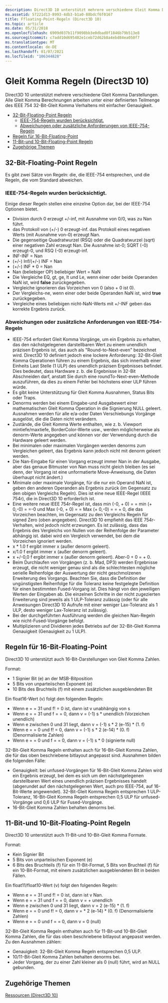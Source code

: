 ```yaml
---
description: Direct3D 10 unterstützt mehrere verschiedene Gleit Komma Darstellungen. Alle Gleit Komma Berechnungen arbeiten unter einer definierten Teilmenge des IEEE 754 32-Bit-Gleit Komma Verhaltens mit einfacher Genauigkeit.
ms.assetid: 57221d13-8993-4db3-b1a0-88bdcf6f0167
title: Ffloating-Point-Regeln (Direct3D 10)
ms.topic: article
ms.date: 05/31/2018
ms.openlocfilehash: 6909d037b11f9098bb3e0dbad0f1846b79b513e8
ms.sourcegitcommit: c7add10d695482e1ceb72d62b8a4ebd84ea050f7
ms.translationtype: MT
ms.contentlocale: de-DE
ms.lasthandoff: 01/07/2021
ms.locfileid: "106344828"
---
```

# <a name="floating-point-rules-direct3d-10"></a>Gleit Komma Regeln (Direct3D 10)

Direct3D 10 unterstützt mehrere verschiedene Gleit Komma Darstellungen. Alle Gleit Komma Berechnungen arbeiten unter einer definierten Teilmenge des IEEE 754 32-Bit-Gleit Komma Verhaltens mit einfacher Genauigkeit.

-   [32-Bit-Floating-Point Regeln](#32-bit-floating-point-rules)
    -   [IEEE-754-Regeln wurden berücksichtigt.](#honored-ieee-754-rules)
    -   [Abweichungen oder zusätzliche Anforderungen von IEEE-754-Regeln](#deviations-or-additional-requirements-from-ieee-754-rules)
-   [Regeln für 16-Bit-Floating-Point](#16-bit-floating-point-rules)
-   [11-Bit-und 10-Bit-Floating-Point Regeln](#11-bit-and-10-bit-floating-point-rules)
-   [Zugehörige Themen](#related-topics)

## <a name="32-bit-floating-point-rules"></a>32-Bit-Floating-Point Regeln

Es gibt zwei Sätze von Regeln: die, die IEEE-754 entsprechen, und die Regeln, die vom Standard abweichen.

### <a name="honored-ieee-754-rules"></a>IEEE-754-Regeln wurden berücksichtigt.

Einige dieser Regeln stellen eine einzelne Option dar, bei der IEEE-754 Optionen bietet.

-   Division durch 0 erzeugt +/-inf, mit Ausnahme von 0/0, was zu Nan führt.
-   das Protokoll von (+/-) 0 erzeugt-inf. das Protokoll eines negativen Werts (mit Ausnahme von-0) erzeugt Nan.
-   Die gegenseitige Quadratwurzel (RSQ) oder die Quadratwurzel (sqrt) einer negativen Zahl erzeugt Nan. Die Ausnahme ist-0; SQRT (-0) erzeugt-0, und RSQ (-0) erzeugt-inf.
-   INF-INF = Nan
-   (+/-) Inf/(+/-) INF = Nan
-   (+/-) INF \* 0 = Nan
-   Nan (beliebiger OP) beliebiger Wert = NaN
-   Die Vergleiche EQ, gt, ge, lt und Le, wenn einer oder beide Operanden NaN ist, wird **false** zurückgegeben.
-   Vergleiche ignorieren das Vorzeichen von 0 (also + 0 ist 0).
-   Der Vergleichs-ne, wenn einer oder beide Operanden NaN ist, wird **true** zurückgegeben.
-   Vergleiche eines beliebigen nicht-NaN-Werts mit +/-INF geben das korrekte Ergebnis zurück.

### <a name="deviations-or-additional-requirements-from-ieee-754-rules"></a>Abweichungen oder zusätzliche Anforderungen von IEEE-754-Regeln

-   IEEE-754 erfordert Gleit Komma Vorgänge, um ein Ergebnis zu erhalten, das den nächstgelegenen darstellbaren Wert zu einem unendlich präzisen Ergebnis ist, das auch als "Round-to-Next-even" bezeichnet wird. Direct3D 10 definiert jedoch eine lockere Anforderung: 32-Bit-Gleit Komma Operationen führen zu einem Ergebnis, das sich innerhalb einer Einheits Last Stelle (1 ULP) des unendlich präzisen Ergebnisses befindet. Dies bedeutet, dass Hardware z. b. die Ergebnisse in 32-Bit Abschneiden darf, anstatt Sie durch eine roundTo-Next-even-Methode auszuführen, da dies zu einem Fehler bei höchstens einer ULP führen würde.
-   Es gibt keine Unterstützung für Gleit Komma Ausnahmen, Status Bits oder Traps.
-   Denorms werden bei einem Eingabe-und Ausgabewert einer mathematischen Gleit Komma Operation in die Signierung NULL geleert. Ausnahmen werden für alle e/a-oder Daten Verschiebungs Vorgänge ausgelöst, die die Daten nicht verändern.
-   Zustände, die Gleit Komma Werte enthalten, wie z. b. Viewport mintiefe/maxtiefe, BorderColor-Werte usw., werden möglicherweise als denorm-Werte angegeben und können vor der Verwendung durch die Hardware geleert werden.
-   Bei minimalen oder maximalen Vorgängen werden denorms zum Vergleichen geleert, das Ergebnis kann jedoch nicht mit denorm geleert werden.
-   Die Nan-Eingabe für einen Vorgang erzeugt immer Nan in der Ausgabe, aber das genaue Bitmuster von Nan muss nicht gleich bleiben (es sei denn, der Vorgang ist eine unformatierte Move-Anweisung, die Daten überhaupt nicht ändert.)
-   Minimale oder maximale Vorgänge, für die nur ein Operand NaN ist, geben den anderen Operanden als Ergebnis zurück (im Gegensatz zu den obigen Vergleichs Regeln). Dies ist eine neue IEEE-Regel (IEEE 754r), die in Direct3D 10 erforderlich ist.
-   Eine weitere neue IEEE 754r-Regel ist, dass min (-0, + 0) = = min (+ 0,-0) = =-0 und Max (-0, + 0) = = Max (+ 0,-0) = = + 0, die das Vorzeichen beachten, im Gegensatz zu den Vergleichs Regeln für signed Zero (oben angegeben). Direct3D 10 empfiehlt das IEEE 754r-Verhalten, wird jedoch nicht erzwungen. Es ist zulässig, dass das Ergebnis des Vergleichs von Nullen von der Reihenfolge der Parameter abhängig ist. dabei wird ein Vergleich verwendet, bei dem die Vorzeichen ignoriert werden.
-   x \* 1.0 f ergibt immer x (außer denorm geleert).
-   x/1.0 f ergibt immer x (außer denorm geleert).
-   x +/-0,0 f ergibt immer x (außer denorm geleert). Aber-0 + 0 = + 0.
-   Beim Durchlaufen von Vorgängen (z. b. Mad, DP3) werden Ergebnisse erzeugt, die nicht weniger genau sind als die schlechtesten mögliche serielle Reihenfolge der Auswertung der nicht geschmolzenen Erweiterung des Vorgangs. Beachten Sie, dass die Definition der ungünstigsten Reihenfolge für die Toleranz keine festgelegte Definition für einen bestimmten Fused-Vorgang ist. Dies hängt von den jeweiligen Werten der Eingaben ab. Die einzelnen Schritte in der nicht zugezierten Erweiterung sind jeweils als 1 ULP-Toleranz zulässig (oder für alle Anweisungen Direct3D 10 Aufrufe mit einer weniger Lax-Toleranz als 1 ULP, desto weniger Lax-Toleranz ist zulässig).
-   Bei der durchgeführten Ausführung werden die gleichen Nan-Regeln wie nicht-Fused-Vorgänge befolgt.
-   Multiplizieren und Dividieren jedes Betriebs auf der 32-Bit-Gleit Komma Genauigkeit (Genauigkeit zu 1 ULP).

## <a name="16-bit-floating-point-rules"></a>Regeln für 16-Bit-Floating-Point

Direct3D 10 unterstützt auch 16-Bit-Darstellungen von Gleit Komma Zahlen.

Format:

-   1 Signier Bit (e) an der MSB-Bitposition
-   5 Bits von unparteiischen Exponent (e)
-   10 Bits des Bruchteils (f) mit einem zusätzlichen ausgeblendeten Bit

Ein float16-Wert (v) folgt den folgenden Regeln:

-   Wenn e = = 31 und f! = 0 ist, dann ist v unabhängig von s
-   Wenn e = = 31 und f = = 0, dann v = (-1) s \* unendlich (Vorzeichen unendlich)
-   Wenn e zwischen 0 und 31 liegt, dann v = (-1) s \* 2 (e-15) \* (1. f)
-   Wenn e = = 0 und f! = 0, dann v = (-1) s \* 2 (e-14) \* (0. f) (Denormalisierte Zahlen)
-   Wenn e = = 0 und f = = 0, dann v = (-1) s \* 0 (signierte null)

32-Bit-Gleit Komma Regeln enthalten auch für 16-Bit-Gleit Komma Zahlen, die für das oben beschriebene bitlayout angepasst sind. Ausnahmen bilden die folgenden Fälle:

-   Genauigkeit: bei unfused-Vorgängen für 16-Bit-Gleit Komma Zahlen wird ein Ergebnis erzeugt, bei dem es sich um den nächstgelegenen darstellbaren Wert eines unendlich präzisen Ergebnisses handelt (abgerundet auf den nächstgelegenen Wert, auch pro IEEE-754, auf 16-Bit-Werte angewendet). 32-Bit-Gleit Komma Regeln entsprechen 1 ULP-Toleranz, 16-Bit-Gleit Komma Regeln entsprechen 0,5 ULP für unfused-Vorgänge und 0,6 ULP für Fused-Vorgänge.
-   16-Bit-Gleit Komma Zahlen behalten denorms bei.

## <a name="11-bit-and-10-bit-floating-point-rules"></a>11-Bit-und 10-Bit-Floating-Point Regeln

Direct3D 10 unterstützt auch 11-Bit-und 10-Bit-Gleit Komma Formate.

Format:

-   Kein Signier Bit
-   5 Bits von unparteiischen Exponent (e)
-   6 Bits des Bruchteils (f) für ein 11-Bit-Format, 5 Bits von Bruchteil (f) für ein 10-Bit-Format, mit einem zusätzlichen ausgeblendeten Bit in beiden Fällen.

Ein float11/float10-Wert (v) folgt den folgenden Regeln:

-   Wenn e = = 31 und f! = 0 ist, dann ist v Nan.
-   Wenn e = = 31 und f = = 0, dann v = + unendlich
-   Wenn e zwischen 0 und 31 liegt, dann v = 2 (e-15) \* (1. f)
-   Wenn e = = 0 und f! = 0, dann v = \* 2 (e-14) \* (0. f) (Denormalisierte Zahlen)
-   Wenn e = = 0 und f = = 0, dann v = 0 (null)

32-Bit-Gleit Komma Regeln enthalten auch für 11-Bit-und 10-Bit-Gleit Komma Zahlen, die für das oben beschriebene bitlayout angepasst werden. Zu den Ausnahmen zählen:

-   Genauigkeit: 32-Bit-Gleit Komma Regeln entsprechen 0,5 ULP.
-   10/11-Bit-Gleit Komma Zahlen behalten denorms bei.
-   Jeder Vorgang, der zu einer Zahl kleiner als 0 (null) führt, wird an NULL gebunden.

## <a name="related-topics"></a>Zugehörige Themen

<dl> <dt>

[Ressourcen (Direct3D 10)](d3d10-graphics-programming-guide-resources.md)
</dt> </dl>

 

 



